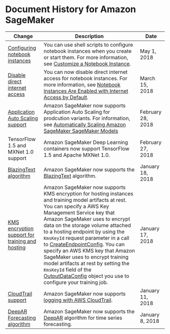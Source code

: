 # Document History for Amazon SageMaker<a name="doc-history"></a>

| Change | Description | Date | 
| --- |--- |--- |
| [Configuring notebook instances](http://docs.aws.amazon.com/sagemaker/latest/dg/notebook-lifecycle-config.html) | You can use shell scripts to configure notebook instances when you create or start them\. For more information, see [Customize a Notebook Instance](http://docs.aws.amazon.com/sagemaker/latest/dg/notebook-lifecycle-config.html)\. | May 1, 2018 | 
| [Disable direct internet access](http://docs.aws.amazon.com/sagemaker/latest/dg/appendix-additional-considerations.html#appendix-notebook-and-internet-access) | You can now disable direct internet access for notebook instances\. For more information, see [Notebook Instances Are Enabled with Internet Access by Default](http://docs.aws.amazon.com/sagemaker/latest/dg/appendix-additional-considerations.html#appendix-notebook-and-internet-access)\. | March 15, 2018 | 
| [Application Auto Scaling support](http://docs.aws.amazon.com/sagemaker/latest/dg/endpoint-auto-scaling.html) | Amazon SageMaker now supports Application Auto Scaling for prodcution variants\. For information, see [Automatically Scaling Amazon SageMaker SageMaker Models](http://docs.aws.amazon.com/sagemaker/latest/dg/endpoint-auto-scaling.html) | February 28, 2018 | 
| TensorFlow 1\.5 and MXNet 1\.0 support | Amazon SageMaker Deep Learning containers now support TensorFlow 1\.5 and Apache MXNet 1\.0\. | February 27, 2018 | 
| [BlazingText algorithm](http://docs.aws.amazon.com/sagemaker/latest/dg/blazingtext.html) | Amazon SageMaker now supports the [BlazingText](http://docs.aws.amazon.com/sagemaker/latest/dg/blazingtext.html) algorithm\. | January 18, 2018 | 
| [KMS encryption support for training and hosting](http://docs.aws.amazon.com/sagemaker/latest/dg/API_CreateEndpointConfig.html) | Amazon SageMaker now supports KMS encryption for hosting instances and training model artifacts at rest\. You can specify a AWS Key Management Service key that Amazon SageMaker uses to encrypt data on the storage volume attached to a hosting endpoint by using the `KmsKeyId` request parameter in a call to [CreateEndpointConfig](http://docs.aws.amazon.com/sagemaker/latest/dg/API_CreateEndpointConfig.html)\. You can specify an AWS KMS key that Amazon SageMaker uses to encrypt training model artifacts at rest by setting the `KmsKeyId` field of the [OutputDataConfig](http://docs.aws.amazon.com/sagemaker/latest/dg/API_OutputDataConfig.html) object you use to configure your training job\. | January 17, 2018 | 
| [CloudTrail support](http://docs.aws.amazon.com/sagemaker/latest/dg/logging-using-cloudtrail.html) | Amazon SageMaker now supports [logging with AWS CloudTrail](http://docs.aws.amazon.com/sagemaker/latest/dg/logging-using-cloudtrail.html)\. | January 11, 2018 | 
| [DeepAR Forecasting algorithm](http://docs.aws.amazon.com/sagemaker/latest/dg/deepar.html) | Amazon SageMaker now supports the [DeepAR](http://docs.aws.amazon.com/sagemaker/latest/dg/deepar.html) algorithm for time series forecasting\. | January 8, 2018 | 